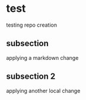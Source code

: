 # test
testing repo creation


## subsection
applying a markdown change


## subsection 2
applying another local change